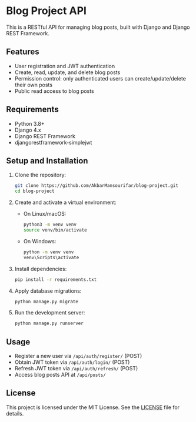 # Blog Project API

This is a RESTful API for managing blog posts, built with Django and Django REST Framework.

## Features

- User registration and JWT authentication
- Create, read, update, and delete blog posts
- Permission control: only authenticated users can create/update/delete their own posts
- Public read access to blog posts

## Requirements

- Python 3.8+
- Django 4.x
- Django REST Framework
- djangorestframework-simplejwt

## Setup and Installation

1. Clone the repository:

   ```bash
   git clone https://github.com/AkbarMansourifar/blog-project.git
   cd blog-project
   ```

2. Create and activate a virtual environment:

   - On Linux/macOS:
     ```bash
     python3 -m venv venv
     source venv/bin/activate
     ```
   - On Windows:
     ```bash
     python -m venv venv
     venv\Scripts\activate
     ```

3. Install dependencies:

   ```bash
   pip install -r requirements.txt
   ```

4. Apply database migrations:

   ```bash
   python manage.py migrate
   ```

5. Run the development server:

   ```bash
   python manage.py runserver
   ```

## Usage

- Register a new user via `/api/auth/register/` (POST)
- Obtain JWT token via `/api/auth/login/` (POST)
- Refresh JWT token via `/api/auth/refresh/` (POST)
- Access blog posts API at `/api/posts/`

## License

This project is licensed under the MIT License. See the [LICENSE](LICENSE) file for details.
